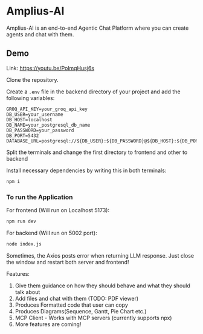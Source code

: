 # Amplius-AI
Amplius-AI is an end-to-end Agentic Chat Platform where you can create agents and chat with them.

## Demo

Link: https://youtu.be/PolmqHusj6s


Clone the repository.

Create a `.env` file in the backend directory of your project and add the following variables:

```env
GROQ_API_KEY=your_groq_api_key
DB_USER=your_username
DB_HOST=localhost
DB_NAME=your_postgresql_db_name
DB_PASSWORD=your_password
DB_PORT=5432
DATABASE_URL=postgresql://${DB_USER}:${DB_PASSWORD}@${DB_HOST}:${DB_PORT}/${DB_NAME}
``` 

Split the terminals and change the first directory to frontend and other to backend

Install necessary dependencies by writing this in both terminals:
```bash
npm i
```

### To run the Application

For frontend (Will run on Localhost 5173):

```bash
npm run dev
```

For backend (Will run on 5002 port):
```bash
node index.js
```

Sometimes, the Axios posts error when returning LLM response. Just close the window and restart both server and frontend!

Features:
1. Give them guidance on how they should behave and what they should talk about
2. Add files and chat with them (TODO: PDF viewer)
3. Produces Formatted code that user can copy
4. Produces Diagrams(Sequence, Gantt, Pie Chart etc.)
5. MCP Client - Works with MCP servers (currently supports npx)
6. More features are coming!
